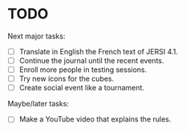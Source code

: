 # TODO
Next major tasks:

- [ ] Translate in English the French text of JERSI 4.1.
- [ ] Continue the journal until the recent events.
- [ ] Enroll more people in testing sessions.
- [ ] Try new icons for the cubes.
- [ ] Create social event like a tournament.

Maybe/later tasks:

- [ ] Make a YouTube video that explains the rules.
